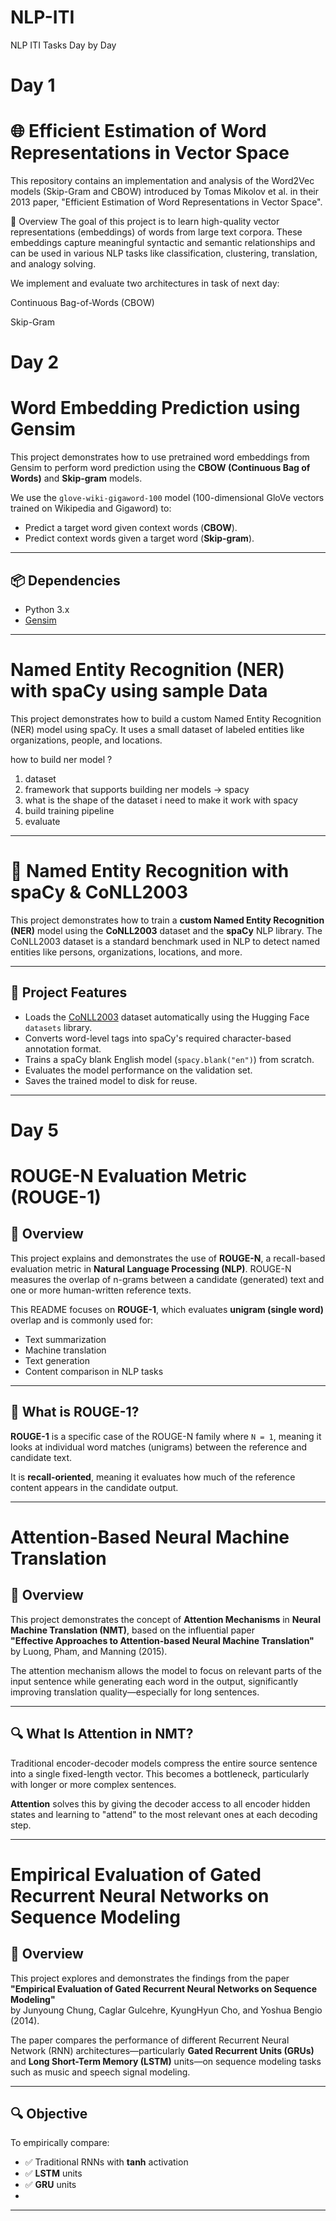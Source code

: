 # NLP-ITI
NLP ITI Tasks Day by Day
# Day 1
# 🌐 Efficient Estimation of Word Representations in Vector Space

This repository contains an implementation and analysis of the Word2Vec models (Skip-Gram and CBOW) introduced by Tomas Mikolov et al. in their 2013 paper, "Efficient Estimation of Word Representations in Vector Space".

📘 Overview
The goal of this project is to learn high-quality vector representations (embeddings) of words from large text corpora. These embeddings capture meaningful syntactic and semantic relationships and can be used in various NLP tasks like classification, clustering, translation, and analogy solving.

We implement and evaluate two architectures in task of next day:

Continuous Bag-of-Words (CBOW)

Skip-Gram

# Day 2
# Word Embedding Prediction using Gensim

This project demonstrates how to use pretrained word embeddings from Gensim to perform word prediction using the **CBOW (Continuous Bag of Words)** and **Skip-gram** models.

We use the `glove-wiki-gigaword-100` model (100-dimensional GloVe vectors trained on Wikipedia and Gigaword) to:

- Predict a target word given context words (**CBOW**).
- Predict context words given a target word (**Skip-gram**).

---

## 📦 Dependencies

- Python 3.x
- [Gensim](https://radimrehurek.com/gensim/)
  
---
# Named Entity Recognition (NER) with spaCy using sample Data

This project demonstrates how to build a custom Named Entity Recognition (NER) model using spaCy. It uses a small dataset of labeled entities like organizations, people, and locations.

how to build ner model ?
1. dataset
2. framework that supports building ner models -> spacy
3. what is the shape of the dataset i need to make it work with spacy
4. build training pipeline
5. evaluate

---
# 🧠 Named Entity Recognition with spaCy & CoNLL2003

This project demonstrates how to train a **custom Named Entity Recognition (NER)** model using the **CoNLL2003** dataset and the **spaCy** NLP library. The CoNLL2003 dataset is a standard benchmark used in NLP to detect named entities like persons, organizations, locations, and more.

---

## 📌 Project Features

- Loads the [CoNLL2003](https://huggingface.co/datasets/conll2003) dataset automatically using the Hugging Face `datasets` library.
- Converts word-level tags into spaCy's required character-based annotation format.
- Trains a spaCy blank English model (`spacy.blank("en")`) from scratch.
- Evaluates the model performance on the validation set.
- Saves the trained model to disk for reuse.

---

# Day 5
# ROUGE-N Evaluation Metric (ROUGE-1)

## 📌 Overview

This project explains and demonstrates the use of **ROUGE-N**, a recall-based evaluation metric in **Natural Language Processing (NLP)**. ROUGE-N measures the overlap of n-grams between a candidate (generated) text and one or more human-written reference texts.

This README focuses on **ROUGE-1**, which evaluates **unigram (single word)** overlap and is commonly used for:

- Text summarization
- Machine translation
- Text generation
- Content comparison in NLP tasks

---

## 🧠 What is ROUGE-1?

**ROUGE-1** is a specific case of the ROUGE-N family where `N = 1`, meaning it looks at individual word matches (unigrams) between the reference and candidate text.

It is **recall-oriented**, meaning it evaluates how much of the reference content appears in the candidate output.

---

# Attention-Based Neural Machine Translation

## 📘 Overview

This project demonstrates the concept of **Attention Mechanisms** in **Neural Machine Translation (NMT)**, based on the influential paper  
**"Effective Approaches to Attention-based Neural Machine Translation"** by Luong, Pham, and Manning (2015).

The attention mechanism allows the model to focus on relevant parts of the input sentence while generating each word in the output, significantly improving translation quality—especially for long sentences.

---

## 🔍 What Is Attention in NMT?

Traditional encoder-decoder models compress the entire source sentence into a single fixed-length vector. This becomes a bottleneck, particularly with longer or more complex sentences.

**Attention** solves this by giving the decoder access to all encoder hidden states and learning to "attend" to the most relevant ones at each decoding step.

---

# Empirical Evaluation of Gated Recurrent Neural Networks on Sequence Modeling

## 📘 Overview

This project explores and demonstrates the findings from the paper  
**"Empirical Evaluation of Gated Recurrent Neural Networks on Sequence Modeling"**  
by Junyoung Chung, Caglar Gulcehre, KyungHyun Cho, and Yoshua Bengio (2014).

The paper compares the performance of different Recurrent Neural Network (RNN) architectures—particularly **Gated Recurrent Units (GRUs)** and **Long Short-Term Memory (LSTM)** units—on sequence modeling tasks such as music and speech signal modeling.

---

## 🔍 Objective

To empirically compare:

- ✅ Traditional RNNs with **tanh** activation  
- ✅ **LSTM** units  
- ✅ **GRU** units
- 
---

 


